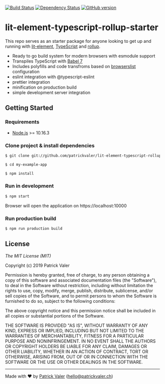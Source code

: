 [![Build Status](https://travis-ci.org/patrickvaler/lit-element-typescript-rollup-starter.svg?branch=master)](https://travis-ci.org/patrickvaler/lit-element-typescript-rollup-starter) [![Dependency Status](https://david-dm.org/patrickvaler/lit-element-typescript-rollup-starter/status.svg?style=flat)](https://david-dm.org/patrickvaler/lit-element-typescript-rollup-starter) [![GitHub version](https://badge.fury.io/gh/patrickvaler%2Flit-element-typescript-rollup-starter.svg)](https://badge.fury.io/gh/patrickvaler%2Flit-element-typescript-rollup-starter)

# lit-element-typescript-rollup-starter

This repo serves as an starter package for anyone looking to get up and running with [lit-element][lit-element-site], [TypeScript][typescript-site] and [rollup][rollup-site].

- Ready to go build system for modern browsers with esmodule support
- Transpiles TypeScript with [Babel 7][babel-site]
- Includes polyfills and code transfroms based on [browserslist][browserslist-github] configuration
- eslint integration with @typescript-eslint
- prettier integration
- minification on production build
- simple development server integration

## Getting Started

### Requirements

- [Node.js]("https://nodejs.org/") >= 10.16.3

### Clone project & install dependencies

```bash
$ git clone git://github.com/patrickvaler/lit-element-typescript-rollup-starter ./my-example-app

$ cd my-example-app

$ npm install
```

### Run in development

```bash
$ npm start
```

Browser will open the application on https://localhost:10000

### Run production build

```bash
$ npm run production build
```

## License

_The MIT License (MIT)_

Copyright (c) 2019 Patrick Valer

Permission is hereby granted, free of charge, to any person obtaining a copy of this software and associated documentation files (the "Software"), to deal in the Software without restriction, including without limitation the rights to use, copy, modify, merge, publish, distribute, sublicense, and/or sell copies of the Software, and to permit persons to whom the Software is furnished to do so, subject to the following conditions:

The above copyright notice and this permission notice shall be included in all copies or substantial portions of the Software.

THE SOFTWARE IS PROVIDED "AS IS", WITHOUT WARRANTY OF ANY KIND, EXPRESS OR IMPLIED, INCLUDING BUT NOT LIMITED TO THE WARRANTIES OF MERCHANTABILITY, FITNESS FOR A PARTICULAR PURPOSE AND NONINFRINGEMENT. IN NO EVENT SHALL THE AUTHORS OR COPYRIGHT HOLDERS BE LIABLE FOR ANY CLAIM, DAMAGES OR OTHER LIABILITY, WHETHER IN AN ACTION OF CONTRACT, TORT OR OTHERWISE, ARISING FROM, OUT OF OR IN CONNECTION WITH THE SOFTWARE OR THE USE OR OTHER DEALINGS IN THE SOFTWARE.

---

Made with ♥ by [Patrick Valer]("http://www.patrickvaler.ch") (<hello@patrickvaler.ch>)

[typescript-site]: http://www.typescriptlang.org
[rollup-site]: https://rollupjs.org
[lit-element-site]: https://lit-element.polymer-project.org/
[babel-site]: https://babeljs.io/
[browserslist-github]: https://github.com/browserslist/browserslist
